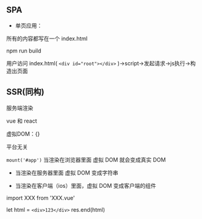 ## SPA

* 单页应用：

所有的内容都写在一个 index.html

npm run build

用户访问 index.html( `<div id="root"></div>` )->script->发起请求->js执行->构造出页面

## SSR(同构) 

服务端渲染

vue 和 react

虚拟DOM：{}

平台无关

`mount('#app')` 当渲染在浏览器里面 虚拟 DOM 就会变成真实 DOM 

- 当渲染在服务器里面 虚拟 DOM 变成字符串

- 当渲染在客户端（ios）里面，虚拟 DOM 变成客户端的组件

<template>
  <div>123</div>
</template>

import XXX from 'XXX.vue'

let html = `<div>123</div>`
res.end(html)